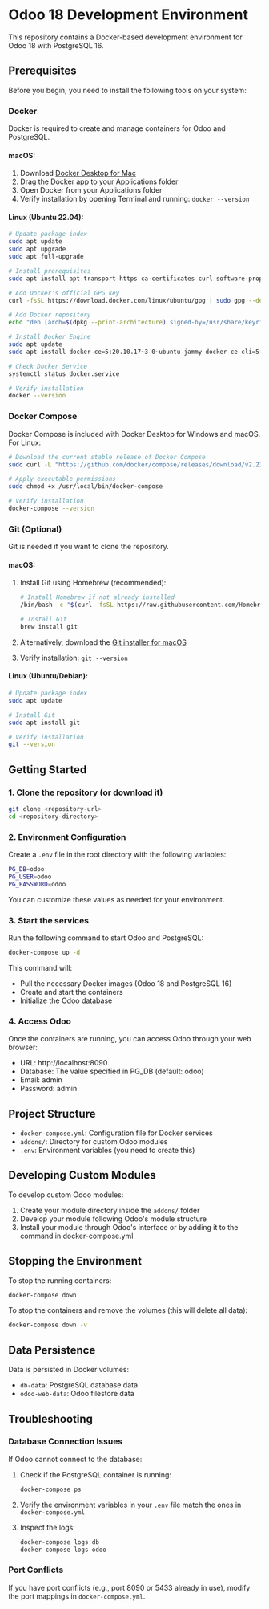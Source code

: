 # Odoo 18 Development Environment

This repository contains a Docker-based development environment for Odoo 18 with PostgreSQL 16.

## Prerequisites

Before you begin, you need to install the following tools on your system:

### Docker

Docker is required to create and manage containers for Odoo and PostgreSQL.

#### macOS:

1. Download [Docker Desktop for Mac](https://www.docker.com/products/docker-desktop)
2. Drag the Docker app to your Applications folder
3. Open Docker from your Applications folder
4. Verify installation by opening Terminal and running: `docker --version`

#### Linux (Ubuntu 22.04):

```bash
# Update package index
sudo apt update
sudo apt upgrade
sudo apt full-upgrade

# Install prerequisites
sudo apt install apt-transport-https ca-certificates curl software-properties-common gnupg lsb-release

# Add Docker's official GPG key
curl -fsSL https://download.docker.com/linux/ubuntu/gpg | sudo gpg --dearmor -o /usr/share/keyrings/docker-archive-keyring.gpg

# Add Docker repository
echo "deb [arch=$(dpkg --print-architecture) signed-by=/usr/share/keyrings/docker-archive-keyring.gpg] https://download.docker.com/linux/ubuntu $(lsb_release -cs) stable" | sudo tee /etc/apt/sources.list.d/docker.list > /dev/null

# Install Docker Engine
sudo apt update
sudo apt install docker-ce=5:20.10.17~3-0~ubuntu-jammy docker-ce-cli=5:20.10.17~3-0~ubuntu-jammy containerd.io

# Check Docker Service
systemctl status docker.service

# Verify installation
docker --version

```

### Docker Compose

Docker Compose is included with Docker Desktop for Windows and macOS. For Linux:

```bash
# Download the current stable release of Docker Compose
sudo curl -L "https://github.com/docker/compose/releases/download/v2.23.3/docker-compose-$(uname -s)-$(uname -m)" -o /usr/local/bin/docker-compose

# Apply executable permissions
sudo chmod +x /usr/local/bin/docker-compose

# Verify installation
docker-compose --version
```

### Git (Optional)

Git is needed if you want to clone the repository.

#### macOS:

1. Install Git using Homebrew (recommended):

   ```bash
   # Install Homebrew if not already installed
   /bin/bash -c "$(curl -fsSL https://raw.githubusercontent.com/Homebrew/install/HEAD/install.sh)"

   # Install Git
   brew install git
   ```

2. Alternatively, download the [Git installer for macOS](https://git-scm.com/download/mac)
3. Verify installation: `git --version`

#### Linux (Ubuntu/Debian):

```bash
# Update package index
sudo apt update

# Install Git
sudo apt install git

# Verify installation
git --version
```

## Getting Started

### 1. Clone the repository (or download it)

```bash
git clone <repository-url>
cd <repository-directory>
```

### 2. Environment Configuration

Create a `.env` file in the root directory with the following variables:

```bash
PG_DB=odoo
PG_USER=odoo
PG_PASSWORD=odoo
```

You can customize these values as needed for your environment.

### 3. Start the services

Run the following command to start Odoo and PostgreSQL:

```bash
docker-compose up -d
```

This command will:

- Pull the necessary Docker images (Odoo 18 and PostgreSQL 16)
- Create and start the containers
- Initialize the Odoo database

### 4. Access Odoo

Once the containers are running, you can access Odoo through your web browser:

- URL: http://localhost:8090
- Database: The value specified in PG_DB (default: odoo)
- Email: admin
- Password: admin

## Project Structure

- `docker-compose.yml`: Configuration file for Docker services
- `addons/`: Directory for custom Odoo modules
- `.env`: Environment variables (you need to create this)

## Developing Custom Modules

To develop custom Odoo modules:

1. Create your module directory inside the `addons/` folder
2. Develop your module following Odoo's module structure
3. Install your module through Odoo's interface or by adding it to the command in docker-compose.yml

## Stopping the Environment

To stop the running containers:

```bash
docker-compose down
```

To stop the containers and remove the volumes (this will delete all data):

```bash
docker-compose down -v
```

## Data Persistence

Data is persisted in Docker volumes:

- `db-data`: PostgreSQL database data
- `odoo-web-data`: Odoo filestore data

## Troubleshooting

### Database Connection Issues

If Odoo cannot connect to the database:

1. Check if the PostgreSQL container is running:

   ```bash
   docker-compose ps
   ```

2. Verify the environment variables in your `.env` file match the ones in `docker-compose.yml`

3. Inspect the logs:
   ```bash
   docker-compose logs db
   docker-compose logs odoo
   ```

### Port Conflicts

If you have port conflicts (e.g., port 8090 or 5433 already in use), modify the port mappings in `docker-compose.yml`.

